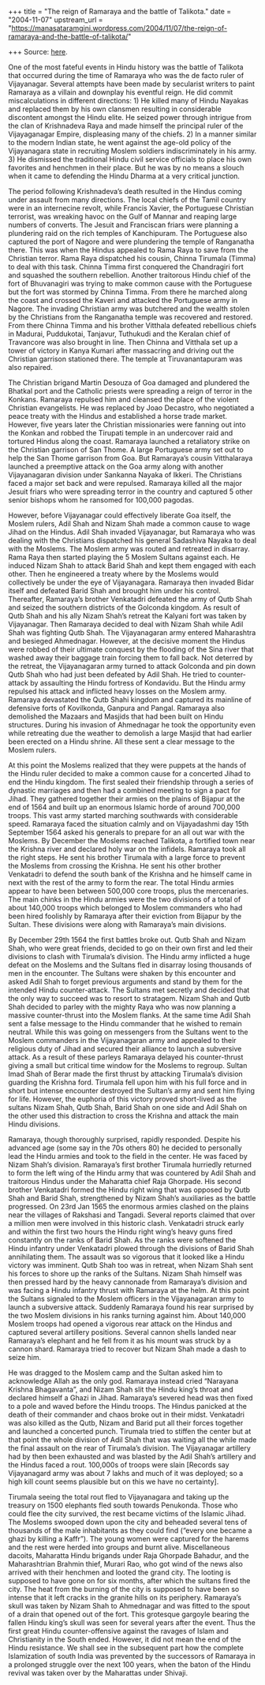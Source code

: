 +++
title = "The reign of Ramaraya and the battle of Talikota."
date = "2004-11-07"
upstream_url = "https://manasataramgini.wordpress.com/2004/11/07/the-reign-of-ramaraya-and-the-battle-of-talikota/"

+++
Source: [here](https://manasataramgini.wordpress.com/2004/11/07/the-reign-of-ramaraya-and-the-battle-of-talikota/).

One of the most fateful events in Hindu history was the battle of
Talikota that occurred during the time of Ramaraya who was the de facto
ruler of Vijayanagar. Several attempts have been made by secularist
writers to paint Ramaraya as a villain and downplay his eventful reign.
He did commit miscalculations in different directions: 1) He killed many
of Hindu Nayakas and replaced them by his own clansmen resulting in
considerable discontent amongst the Hindu elite. He seized power through
intrigue from the clan of Krishnadeva Raya and made himself the
principal ruler of the Vijayaganagar Empire, displeasing many of the
chiefs. 2) In a manner similar to the modern Indian state, he went
against the age-old policy of the Vijayanagara state in recruiting
Moslem soldiers indiscriminately in his army. 3) He dismissed the
traditional Hindu civil service officials to place his own favorites and
henchmen in their place. But he was by no means a slouch when it came to
defending the Hindu Dharma at a very critical junction.

The period following Krishnadeva’s death resulted in the Hindus coming
under assault from many directions. The local chiefs of the Tamil
country were in an internecine revolt, while Francis Xavier, the
Portuguese Christian terrorist, was wreaking havoc on the Gulf of Mannar
and reaping large numbers of converts. The Jesuit and Franciscan friars
were planning a plundering raid on the rich temples of Kanchipuram. The
Portuguese also captured the port of Nagore and were plundering the
temple of Ranganatha there. This was when the Hindus appealed to Rama
Raya to save from the Christian terror. Rama Raya dispatched his cousin,
Chinna Tirumala (Timma) to deal with this task. Chinna Timma first
conquered the Chandragiri fort and squashed the southern rebellion.
Another traitorous Hindu chief of the fort of Bhuvanagiri was trying to
make common cause with the Portuguese but the fort was stormed by Chinna
Timma. From there he marched along the coast and crossed the Kaveri and
attacked the Portuguese army in Nagore. The invading Christian army was
butchered and the wealth stolen by the Christians from the Ranganatha
temple was recovered and restored. From there Chinna Timma and his
brother Vitthala defeated rebellious chiefs in Madurai, Puddukotai,
Tanjavur, Tuthukudi and the Keralan chief of Travancore was also brought
in line. Then Chinna and Vitthala set up a tower of victory in Kanya
Kumari after massacring and driving out the Christian garrison stationed
there. The temple at Tiruvanantapuram was also repaired.

The Christian brigand Martin Desouza of Goa damaged and plundered the
Bhatkal port and the Catholic priests were spreading a reign of terror
in the Konkans. Ramaraya repulsed him and cleansed the place of the
violent Christian evangelists. He was replaced by Joao Decastro, who
negotiated a peace treaty with the Hindus and established a horse trade
market. However, five years later the Christian missionaries were
fanning out into the Konkan and robbed the Tirupati temple in an
undercover raid and tortured Hindus along the coast. Ramaraya launched a
retaliatory strike on the Christian garrison of San Thome. A large
Portuguese army set out to help the San Thome garrison from Goa. But
Ramaraya’s cousin Vitthalaraya launched a preemptive attack on the Goa
army along with another Vijayanagaran division under Sankanna Nayaka of
Ikkeri. The Christians faced a major set back and were repulsed.
Ramaraya killed all the major Jesuit friars who were spreading terror in
the country and captured 5 other senior bishops whom he ransomed for
100,000 pagodas.

However, before Vijayanagar could effectively liberate Goa itself, the
Moslem rulers, Adil Shah and Nizam Shah made a common cause to wage
Jihad on the Hindus. Adil Shah invaded Vijayanagar, but Ramaraya who was
dealing with the Christians dispatched his general Sadashiva Nayaka to
deal with the Moslems. The Moslem army was routed and retreated in
disarray. Rama Raya then started playing the 5 Moslem Sultans against
each. He induced Nizam Shah to attack Barid Shah and kept them engaged
with each other. Then he engineered a treaty where by the Moslems would
collectively be under the eye of Vijayanagara. Ramaraya then invaded
Bidar itself and defeated Barid Shah and brought him under his control.
Thereafter, Ramaraya’s brother Venkatadri defeated the army of Qutb Shah
and seized the southern districts of the Golconda kingdom. As result of
Qutb Shah and his ally Nizam Shah’s retreat the Kalyani fort was taken
by Vijayanagar. Then Ramaraya decided to deal with Nizam Shah while Adil
Shah was fighting Qutb Shah. The Vijayanagaran army entered Maharashtra
and besieged Ahmednagar. However, at the decisive moment the Hindus were
robbed of their ultimate conquest by the flooding of the Sina river that
washed away their baggage train forcing them to fall back. Not deterred
by the retreat, the Vijayanagaran army turned to attack Golconda and pin
down Qutb Shah who had just been defeated by Adil Shah. He tried to
counter-attack by assaulting the Hindu fortress of Kondavidu. But the
Hindu army repulsed his attack and inflicted heavy losses on the Moslem
army. Ramaraya devastated the Qutb Shahi kingdom and captured its
mainline of defensive forts of Kovilkonda, Ganpura and Pangal. Ramaraya
also demolished the Mazaars and Masjids that had been built on Hindu
structures. During his invasion of Ahmednagar he took the opportunity
even while retreating due the weather to demolish a large Masjid that
had earlier been erected on a Hindu shrine. All these sent a clear
message to the Moslem rulers.

At this point the Moslems realized that they were puppets at the hands
of the Hindu ruler decided to make a common cause for a concerted Jihad
to end the Hindu kingdom. The first sealed their friendship through a
series of dynastic marriages and then had a combined meeting to sign a
pact for Jihad. They gathered together their armies on the plains of
Bijapur at the end of 1564 and built up an enormous Islamic horde of
around 700,000 troops. This vast army started marching southwards with
considerable speed. Ramaraya faced the situation calmly and on
Vijayadashmi day 15th September 1564 asked his generals to prepare for
an all out war with the Moslems. By December the Moslems reached
Talikota, a fortified town near the Krishna river and declared holy war
on the infidels. Ramaraya took all the right steps. He sent his brother
Tirumala with a large force to prevent the Moslems from crossing the
Krishna. He sent his other brother Venkatadri to defend the south bank
of the Krishna and he himself came in next with the rest of the army to
form the rear. The total Hindu armies appear to have been between
500,000 core troops, plus the mercenaries. The main chinks in the Hindu
armies were the two divisions of a total of about 140,000 troops which
belonged to Moslem commanders who had been hired foolishly by Ramaraya
after their eviction from Bijapur by the Sultan. These divisions were
along with Ramaraya’s main divisions.

By December 29th 1564 the first battles broke out. Qutb Shah and Nizam
Shah, who were great friends, decided to go on their own first and led
their divisions to clash with Tirumala’s division. The Hindu army
inflicted a huge defeat on the Moslems and the Sultans fled in disarray
losing thousands of men in the encounter. The Sultans were shaken by
this encounter and asked Adil Shah to forget previous arguments and
stand by them for the intended Hindu counter-attack. The Sultans met
secretly and decided that the only way to succeed was to resort to
stratagem. Nizam Shah and Qutb Shah decided to parley with the mighty
Raya who was now planning a massive counter-thrust into the Moslem
flanks. At the same time Adil Shah sent a false message to the Hindu
commander that he wished to remain neutral. While this was going on
messengers from the Sultans went to the Moslem commanders in the
Vijayanagaran army and appealed to their religious duty of Jihad and
secured their alliance to launch a subversive attack. As a result of
these parleys Ramaraya delayed his counter-thrust giving a small but
critical time window for the Moslems to regroup. Sultan Imad Shah of
Berar made the first thrust by attacking Tirumala’s division guarding
the Krishna ford. Tirumala fell upon him with his full force and in
short but intense encounter destroyed the Sultan’s army and sent him
flying for life. However, the euphoria of this victory proved
short-lived as the sultans Nizam Shah, Qutb Shah, Barid Shah on one side
and Adil Shah on the other used this distraction to cross the Krishna
and attack the main Hindu divisions.

Ramaraya, though thoroughly surprised, rapidly responded. Despite his
advanced age (some say in the 70s others 80) he decided to personally
lead the Hindu armies and took to the field in the center. He was faced
by Nizam Shah’s division. Ramaraya’s first brother Tirumala hurriedly
returned to form the left wing of the Hindu army that was countered by
Adil Shah and traitorous Hindus under the Maharatta chief Raja Ghorpade.
His second brother Venkatadri formed the Hindu right wing that was
opposed by Qutb Shah and Barid Shah, strengthened by Nizam Shah’s
auxiliaries as the battle progressed. On 23rd Jan 1565 the enormous
armies clashed on the plains near the villages of Rakshasi and Tangadi.
Several reports claimed that over a million men were involved in this
historic clash. Venkatadri struck early and within the first two hours
the Hindu right wing’s heavy guns fired constantly on the ranks of Barid
Shah. As the ranks were softened the Hindu infantry under Venkatadri
plowed through the divisions of Barid Shah annihilating them. The
assault was so vigorous that it looked like a Hindu victory was
imminent. Qutb Shah too was in retreat, when Nizam Shah sent his forces
to shore up the ranks of the Sultans. Nizam Shah himself was then
pressed hard by the heavy cannonade from Ramaraya’s division and was
facing a Hindu infantry thrust with Ramaraya at the helm. At this point
the Sultans signaled to the Moslem officers in the Vijayanagaran army to
launch a subversive attack. Suddenly Ramaraya found his rear surprised
by the two Moslem divisions in his ranks turning against him. About
140,000 Moslem troops had opened a vigorous rear attack on the Hindus
and captured several artillery positions. Several cannon shells landed
near Ramaraya’s elephant and he fell from it as his mount was struck by
a cannon shard. Ramaraya tried to recover but Nizam Shah made a dash to
seize him.

He was dragged to the Moslem camp and the Sultan asked him to
acknowledge Allah as the only god. Ramaraya instead cried “Narayana
Krishna Bhagavanta”, and Nizam Shah slit the Hindu king’s throat and
declared himself a Ghazi in Jihad. Ramaraya’s severed head was then
fixed to a pole and waved before the Hindu troops. The Hindus panicked
at the death of their commander and chaos broke out in their midst.
Venkatadri was also killed as the Qutb, Nizam and Barid put all their
forces together and launched a concerted punch. Tirumala tried to
stiffen the center but at that point the whole division of Adil Shah
that was waiting all the while made the final assault on the rear of
Tirumala’s division. The Vijayanagar artillery had by then been
exhausted and was blasted by the Adil Shah’s artillery and the Hindus
faced a rout. 100,000s of troops were slain \[Records say Vijayanagard
army was about 7 lakhs and much of it was deployed; so a high kill count
seems plausible but on this we have no certainty\].

Tirumala seeing the total rout fled to Vijayanagara and taking up the
treasury on 1500 elephants fled south towards Penukonda. Those who could
flee the city survived, the rest became victims of the Islamic Jihad.
The Moslems swooped down upon the city and beheaded several tens of
thousands of the male inhabitants as they could find (“every one became
a ghazi by killing a Kaffr”). The young women were captured for the
harems and the rest were herded into groups and burnt alive.
Miscellaneous dacoits, Maharatta Hindu brigands under Raja Ghorpade
Bahadur, and the Maharashtrian Brahmin thief, Murari Rao, who got wind
of the news also arrived with their henchmen and looted the grand city.
The looting is supposed to have gone on for six months, after which the
sultans fired the city. The heat from the burning of the city is
supposed to have been so intense that it left cracks in the granite
hills on its periphery. Ramaraya’s skull was taken by Nizam Shah to
Ahmednagar and was fitted to the spout of a drain that opened out of the
fort. This grotesque gargoyle bearing the fallen Hindu king’s skull was
seen for several years after the event. Thus the first great Hindu
counter-offensive against the ravages of Islam and Christianity in the
South ended. However, it did not mean the end of the Hindu resistance.
We shall see in the subsequent part how the complete Islamization of
south India was prevented by the successors of Ramaraya in a prolonged
struggle over the next 100 years, when the baton of the Hindu revival
was taken over by the Maharattas under Shivaji.

